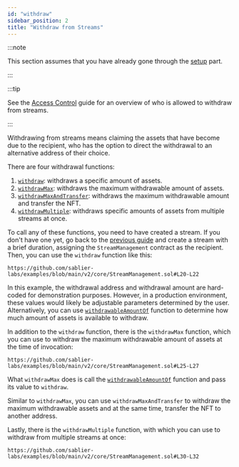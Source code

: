 ```yaml
---
id: "withdraw"
sidebar_position: 2
title: "Withdraw from Streams"
---
```


:::note

This section assumes that you have already gone through the [setup](/contracts/v2/guides/stream-management/setup) part.

:::

:::tip

See the [Access Control](/contracts/v2/reference/access-control) guide for an overview of who is allowed to withdraw
from streams.

:::

Withdrawing from streams means claiming the assets that have become due to the recipient, who has the option to direct
the withdrawal to an alternative address of their choice.

There are four withdrawal functions:

1. [`withdraw`](/contracts/v2/reference/core/abstracts/abstract.SablierV2Lockup#withdraw): withdraws a specific amount
   of assets.
2. [`withdrawMax`](/contracts/v2/reference/core/abstracts/abstract.SablierV2Lockup#withdrawmax): withdraws the maximum
   withdrawable amount of assets.
3. [`withdrawMaxAndTransfer`](/contracts/v2/reference/core/abstracts/abstract.SablierV2Lockup#withdrawmaxandtransfer):
   withdraws the maximum withdrawable amount and transfer the NFT.
4. [`withdrawMultiple`](/contracts/v2/reference/core/abstracts/abstract.SablierV2Lockup#withdrawmultiple): withdraws
   specific amounts of assets from multiple streams at once.

To call any of these functions, you need to have created a stream. If you don't have one yet, go back to the
[previous guide](/contracts/v2/guides/create-stream/lockup-linear) and create a stream with a brief duration, assigning
the `StreamManagement` contract as the recipient. Then, you can use the `withdraw` function like this:

```solidity reference title="Stream Management: Withdraw"
https://github.com/sablier-labs/examples/blob/main/v2/core/StreamManagement.sol#L20-L22
```

In this example, the withdrawal address and withdrawal amount are hard-coded for demonstration purposes. However, in a
production environment, these values would likely be adjustable parameters determined by the user. Alternatively, you
can use [`withdrawableAmountOf`](/contracts/v2/reference/core/abstracts/abstract.SablierV2Lockup#withdrawableamountof)
function to determine how much amount of assets is available to withdraw.

In addition to the `withdraw` function, there is the `withdrawMax` function, which you can use to withdraw the maximum
withdrawable amount of assets at the time of invocation:

```solidity reference title="Stream Management: Withdraw Max"
https://github.com/sablier-labs/examples/blob/main/v2/core/StreamManagement.sol#L25-L27
```

What `withdrawMax` does is call the
[`withdrawableAmountOf`](/contracts/v2/reference/core/abstracts/abstract.SablierV2Lockup#withdrawableamountof) function
and pass its value to `withdraw`.

Similar to `withdrawMax`, you can use `withdrawMaxAndTransfer` to withdraw the maximum withdrawable assets and at the
same time, transfer the NFT to another address.

Lastly, there is the `withdrawMultiple` function, with which you can use to withdraw from multiple streams at once:

```solidity reference title="Stream Management: Withdraw Multiple"
https://github.com/sablier-labs/examples/blob/main/v2/core/StreamManagement.sol#L30-L32
```

